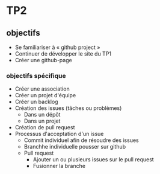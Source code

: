 # TP2
## objectifs
- Se familiariser à « github project »
- Continuer de développer le site du TP1
- Créer une github-page

### objectifs spécifique
- Créer une association
- Créer un projet d'équipe
- Créer un backlog
- Création des issues (tâches ou problèmes)
  - Dans un dépôt 
  - Dans un projet
- Création de pull request
- Processus d'acceptation d'un issue
  - Commit individuel afin de résoudre des issues
  - Branchhe individuelle pousser sur github
  - Pull request
    - Ajouter un ou plusieurs issues sur le pull request
    - Fusionner la branche